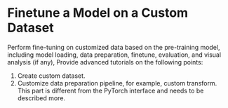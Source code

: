 # Finetune a Model on a Custom Dataset

Perform fine-tuning on customized data based on the pre-training model, including model loading, data preparation, finetune, evaluation, and visual analysis (if any), Provide advanced tutorials on the following points:
1) Create custom dataset.
2) Customize data preparation pipeline, for example, custom transform. This part is different from the PyTorch interface and needs to be described more.
